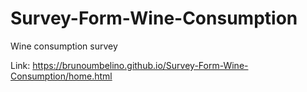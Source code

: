 # Survey-Form-Wine-Consumption
Wine consumption survey

Link: https://brunoumbelino.github.io/Survey-Form-Wine-Consumption/home.html
